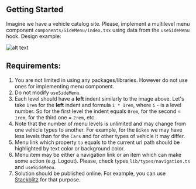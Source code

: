 ## Getting Started

Imagine we have a vehicle catalog site. Please, implement a multilevel menu component `components/SideMenu/index.tsx` using data from the `useSideMenu` hook. Design example:

![alt text](https://i.stack.imgur.com/agMDJ.png)

## Requirements:

1. You are not limited in using any packages/libraries. However do not use ones for implementing menu component.
2. Do not modify `useSideMenu`.
3. Each level should have a **left** indent similarly to the image above. Let's take `1rem` for the **left** indent and formula `i * 1rem`, where `i` - is a level number. So for the first level the indent equals `0rem`, for the second = `1rem`, for the third one = `2rem`, etc.
4. Note that the number of menu levels is unlimited and may change from one vehicle types to another. For example, for the `Bikes` we may have less levels than for the `Cars` and for other types of vehicle it may differ.
5. Menu link which property `to` equals to the current url path should be highlighted by text color or background color.
6. Menu item may be either a navigation link or an item which can make some action (e.g. Logout). Please, check types `lib/types/navigation.ts` and `useSideMenu`.
7. Solution should be published online. For example, you can use [Stackblitz](https://stackblitz.com/edit/next-typescript?file=package.json) for that purpose.
